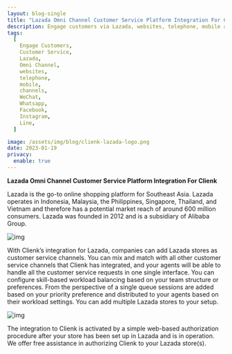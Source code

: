 ```yaml
---
layout: blog-single
title: "Lazada Omni Channel Customer Service Platform Integration For Clienk"
description: Engage customers via Lazada, websites, telephone, mobile apps, social media channels like WeChat, Whatsapp, Facebook, Instagram and many other popular messaging apps.
tags:
  [
    Engage Customers,
    Customer Service,
    Lazada,
    Omni Channel,
    websites,
    telephone,
    mobile,
    channels,
    WeChat,
    Whatsapp,
    Facebook,
    Instagram,
    Line,
  ]

image: /assets/img/blog/clienk-lazada-logo.png
date: 2023-01-19
privacy:
  enable: true
---
```


**Lazada Omni Channel Customer Service Platform Integration For Clienk**

Lazada is the go-to online shopping platform for Southeast Asia. Lazada operates in Indonesia, Malaysia, the Philippines, Singapore, Thailand, and Vietnam and therefore has a potential market reach of around 600 million consumers. Lazada was founded in 2012 and is a subsidiary of Alibaba Group.

![img](/assets/img/blog/lazada-clienk-new-session.png)

With Clienk’s integration for Lazada, companies can add Lazada stores as customer service channels. You can mix and match with all other customer service channels that Clienk has integrated, and your agents will be able to handle all the customer service requests in one single interface. You can configure skill-based workload balancing based on your team structure or preferences. From the perspective of a single queue sessions are added based on your priority preference and distributed to your agents based on their workload settings. You can add multiple Lazada stores to your setup.

![img](/assets/img/blog/lazada-agent-clienk.png)

The integration to Clienk is activated by a simple web-based authorization procedure after your store has been set up in Lazada and is in operation. We offer free assistance in authorizing Clienk to your Lazada store(s). 

